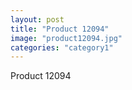 ```yaml
---
layout: post
title: "Product 12094"
image: "product12094.jpg"
categories: "category1"
---
```

Product 12094

